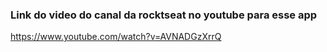 ### Link do video do canal da rocktseat no youtube para esse app
https://www.youtube.com/watch?v=AVNADGzXrrQ